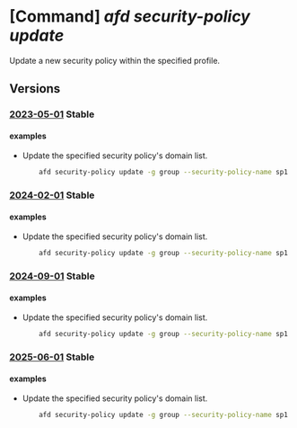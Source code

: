 # [Command] _afd security-policy update_

Update a new security policy within the specified profile.

## Versions

### [2023-05-01](/Resources/mgmt-plane/L3N1YnNjcmlwdGlvbnMve30vcmVzb3VyY2Vncm91cHMve30vcHJvdmlkZXJzL21pY3Jvc29mdC5jZG4vcHJvZmlsZXMve30vc2VjdXJpdHlwb2xpY2llcy97fQ==/2023-05-01.xml) **Stable**

<!-- mgmt-plane /subscriptions/{}/resourcegroups/{}/providers/microsoft.cdn/profiles/{}/securitypolicies/{} 2023-05-01 -->

#### examples

- Update the specified security policy's domain list.
    ```bash
        afd security-policy update -g group --security-policy-name sp1 --profile-name profile --domains /subscriptions/sub1/resourcegroups/rg1/providers/Microsoft.Cdn/profiles/profile1/customDomains/customDomain1
    ```

### [2024-02-01](/Resources/mgmt-plane/L3N1YnNjcmlwdGlvbnMve30vcmVzb3VyY2Vncm91cHMve30vcHJvdmlkZXJzL21pY3Jvc29mdC5jZG4vcHJvZmlsZXMve30vc2VjdXJpdHlwb2xpY2llcy97fQ==/2024-02-01.xml) **Stable**

<!-- mgmt-plane /subscriptions/{}/resourcegroups/{}/providers/microsoft.cdn/profiles/{}/securitypolicies/{} 2024-02-01 -->

#### examples

- Update the specified security policy's domain list.
    ```bash
        afd security-policy update -g group --security-policy-name sp1 --profile-name profile --domains /subscriptions/sub1/resourcegroups/rg1/providers/Microsoft.Cdn/profiles/profile1/customDomains/customDomain1
    ```

### [2024-09-01](/Resources/mgmt-plane/L3N1YnNjcmlwdGlvbnMve30vcmVzb3VyY2Vncm91cHMve30vcHJvdmlkZXJzL21pY3Jvc29mdC5jZG4vcHJvZmlsZXMve30vc2VjdXJpdHlwb2xpY2llcy97fQ==/2024-09-01.xml) **Stable**

<!-- mgmt-plane /subscriptions/{}/resourcegroups/{}/providers/microsoft.cdn/profiles/{}/securitypolicies/{} 2024-09-01 -->

#### examples

- Update the specified security policy's domain list.
    ```bash
        afd security-policy update -g group --security-policy-name sp1 --profile-name profile --domains /subscriptions/sub1/resourcegroups/rg1/providers/Microsoft.Cdn/profiles/profile1/customDomains/customDomain1
    ```

### [2025-06-01](/Resources/mgmt-plane/L3N1YnNjcmlwdGlvbnMve30vcmVzb3VyY2Vncm91cHMve30vcHJvdmlkZXJzL21pY3Jvc29mdC5jZG4vcHJvZmlsZXMve30vc2VjdXJpdHlwb2xpY2llcy97fQ==/2025-06-01.xml) **Stable**

<!-- mgmt-plane /subscriptions/{}/resourcegroups/{}/providers/microsoft.cdn/profiles/{}/securitypolicies/{} 2025-06-01 -->

#### examples

- Update the specified security policy's domain list.
    ```bash
        afd security-policy update -g group --security-policy-name sp1 --profile-name profile --domains /subscriptions/sub1/resourcegroups/rg1/providers/Microsoft.Cdn/profiles/profile1/customDomains/customDomain1
    ```
